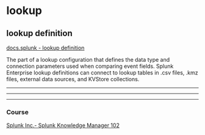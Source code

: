 # lookup


## lookup definition

[docs.splunk - lookup definition](https://docs.splunk.com/Splexicon:Lookupdefinition)

The part of a lookup configuration that defines the data type and connection parameters used when comparing event fields. Splunk Enterprise lookup definitions can connect to lookup tables in .csv files, .kmz files, external data sources, and KVStore collections.

---






---
---

### Course
[Splunk Inc.- Splunk Knowledge Manager 102](https://www.coursera.org/learn/splunk-knowledge-manager-102)    
